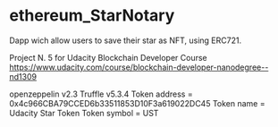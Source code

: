 # ethereum_StarNotary
Dapp wich allow users to save their star as NFT, using ERC721.

Project N. 5 for Udacity Blockchain Developer Course 
https://www.udacity.com/course/blockchain-developer-nanodegree--nd1309

openzeppelin v2.3
Truffle v5.3.4
Token address = 0x4c966CBA79CCED6b33511853D10F3a619022DC45
Token name = Udacity Star Token
Token symbol = UST


